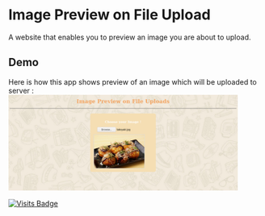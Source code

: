 # Image Preview on File Upload

A website that enables you to preview an image you are about to upload.

## Demo
Here is how this app shows preview of an image which will be uploaded to server :
<img src="https://raw.githubusercontent.com/kevinadhiguna/image-preview-on-file-upload/master/demo/1.png" width="90%"></img>

[![Visits Badge](https://badges.pufler.dev/visits/kevinadhiguna/image-preview-on-file-upload)](https://github.com/kevinadhiguna)
